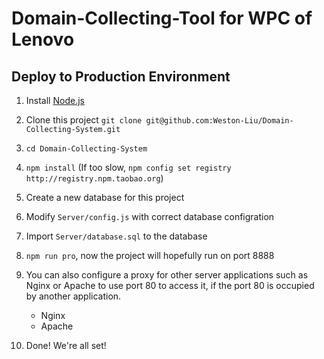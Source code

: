 # Domain-Collecting-Tool for WPC of Lenovo

## Deploy to Production Environment

1. Install [Node.js](https://nodejs.org/en/download/current/) 

2. Clone this project `git clone git@github.com:Weston-Liu/Domain-Collecting-System.git`

3. `cd Domain-Collecting-System`

3. `npm install` (If too slow, `npm config set registry http://registry.npm.taobao.org`)

4. Create a new database for this project

5. Modify `Server/config.js` with correct database configration

6. Import `Server/database.sql` to the database

7. `npm run pro`, now the project will hopefully run on port 8888

8. You can also configure a proxy for other server applications such as Nginx or Apache to use port 80 to access it, if the port 80 is occupied by another application.
    * Nginx
    * Apache

9. Done! We're all set!
